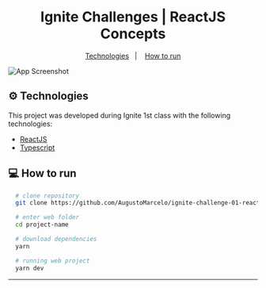 <h1 align="center">
  Ignite Challenges | ReactJS Concepts
</h1>

<p align="center">
  <a href="#gear-technologies">Technologies</a>&nbsp;&nbsp;&nbsp;|&nbsp;&nbsp;&nbsp;
  <a href="#computer-how-to-run">How to run</a>
</p>

![App Screenshot](https://res.cloudinary.com/augustomarcelo/image/upload/v1615318848/ignite/to.do_jacppk.png)

## :gear: Technologies

This project was developed during Ignite 1st class with the following technologies:

  - [ReactJS](https://reactjs.org/)
  - [Typescript][ts]

## :computer: How to run

  ```bash
    # clone repository
    git clone https://github.com/AugustoMarcelo/ignite-challenge-01-reactjs-concepts project-name

    # enter web folder
    cd project-name

    # download dependencies
    yarn

    # running web project
    yarn dev
  ```

---

[ts]: https://www.typescriptlang.org